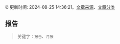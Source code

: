 :alarm_clock: 更新时间: 2024-08-25 14:36:21。[文章来源](/README.md)、[文章分类](/TAGS.md)

## 报告


> 关键字：`报告`、`月报`



